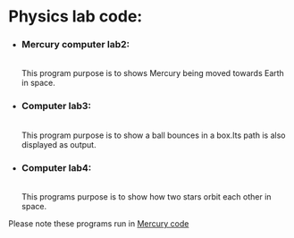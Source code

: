 <h1>Physics lab code:</h1>
<ul>
  <li><h3>Mercury computer lab2:</h3> </br>This program purpose is to shows Mercury being moved towards Earth in space.  </li>
  <li><h3>Computer lab3: </h3> </br>This program purpose is to show a ball bounces in a box.Its path is also displayed as output.   </li>
  <li><h3>Computer lab4:</h3> </br> This programs purpose is to show how two stars orbit each other in space.</li>
</ul>
<p>Please note these programs run in <a href="https://trinket.io/glowscript/837c80a91e">Mercury code</a></p>
    
  
